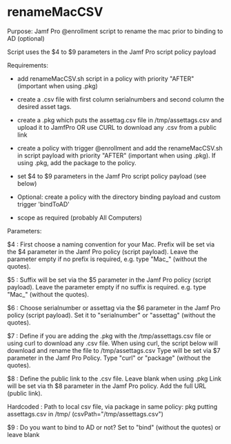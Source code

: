 # renameMacCSV
Purpose: Jamf Pro @enrollment script to rename the mac prior to binding to AD (optional)

Script uses the $4 to $9 parameters in the Jamf Pro script policy payload

Requirements:

- add renameMacCSV.sh script in a policy with priority "AFTER" (important when using .pkg)

- create a .csv file with first column serialnumbers and second column the desired asset tags.

- create a .pkg which puts the assettag.csv file in /tmp/assettags.csv and upload it to JamfPro
OR
	use CURL to download any .csv from a public link

- create a policy with trigger @enrollment and add the renameMacCSV.sh in script payload with priority "AFTER" (important when using .pkg). If using .pkg, add the package to the policy.

- set $4 to $9 parameters in the Jamf Pro script policy payload (see below)

- Optional: create a policy with the directory binding payload and custom trigger 'bindToAD'

- scope as required (probably All Computers)

Parameters:

$4 : First choose a naming convention for your Mac.
Prefix will be set via the $4 parameter in the Jamf Pro policy (script payload).
Leave the parameter empty if no prefix is required, e.g. type "Mac_" (without the quotes).

$5 : Suffix will be set via the $5 parameter in the Jamf Pro policy (script payload).
Leave the parameter empty if no suffix is required. e.g. type "Mac_" (without the quotes).

$6 : Choose serialnumber or assettag via the $6 parameter in the Jamf Pro policy (script payload).
Set it to "serialnumber" or "assettag" (without the quotes).

$7 : Define if you are adding the .pkg with the /tmp/assettags.csv file or using curl to download any .csv file.
When using curl, the script below will download and rename the file to /tmp/assettags.csv
Type will be set via $7 parameter in the Jamf Pro Policy. Type "curl" or "package" (without the quotes).

$8 : Define the public link to the .csv file. Leave blank when using .pkg
Link will be set via th $8 parameter in the Jamf Pro policy. Add the full URL (public link).

Hardcoded : Path to local csv file, via package in same policy: pkg putting assettags.csv in /tmp/ (csvPath="/tmp/assettags.csv")

$9 : Do you want to bind to AD or not? Set to "bind" (without the quotes) or leave blank
